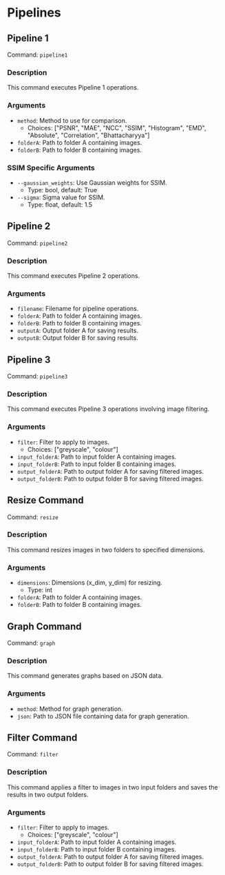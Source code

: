 # Pipelines

## Pipeline 1
Command: `pipeline1`

### Description
This command executes Pipeline 1 operations.

### Arguments
- `method`: Method to use for comparison.
  - Choices: ["PSNR", "MAE", "NCC", "SSIM", "Histogram", "EMD", "Absolute", "Correlation", "Bhattacharyya"]
- `folderA`: Path to folder A containing images.
- `folderB`: Path to folder B containing images.

### SSIM Specific Arguments
- `--gaussian_weights`: Use Gaussian weights for SSIM.
  - Type: bool, default: True
- `--sigma`: Sigma value for SSIM.
  - Type: float, default: 1.5

## Pipeline 2
Command: `pipeline2`

### Description
This command executes Pipeline 2 operations.

### Arguments
- `filename`: Filename for pipeline operations.
- `folderA`: Path to folder A containing images.
- `folderB`: Path to folder B containing images.
- `outputA`: Output folder A for saving results.
- `outputB`: Output folder B for saving results.

## Pipeline 3
Command: `pipeline3`

### Description
This command executes Pipeline 3 operations involving image filtering.

### Arguments
- `filter`: Filter to apply to images.
  - Choices: ["greyscale", "colour"]
- `input_folderA`: Path to input folder A containing images.
- `input_folderB`: Path to input folder B containing images.
- `output_folderA`: Path to output folder A for saving filtered images.
- `output_folderB`: Path to output folder B for saving filtered images.

## Resize Command
Command: `resize`

### Description
This command resizes images in two folders to specified dimensions.

### Arguments
- `dimensions`: Dimensions (x_dim, y_dim) for resizing.
  - Type: int
- `folderA`: Path to folder A containing images.
- `folderB`: Path to folder B containing images.

## Graph Command
Command: `graph`

### Description
This command generates graphs based on JSON data.

### Arguments
- `method`: Method for graph generation.
- `json`: Path to JSON file containing data for graph generation.

## Filter Command
Command: `filter`

### Description
This command applies a filter to images in two input folders and saves the results in two output folders.

### Arguments
- `filter`: Filter to apply to images.
  - Choices: ["greyscale", "colour"]
- `input_folderA`: Path to input folder A containing images.
- `input_folderB`: Path to input folder B containing images.
- `output_folderA`: Path to output folder A for saving filtered images.
- `output_folderB`: Path to output folder B for saving filtered images.
